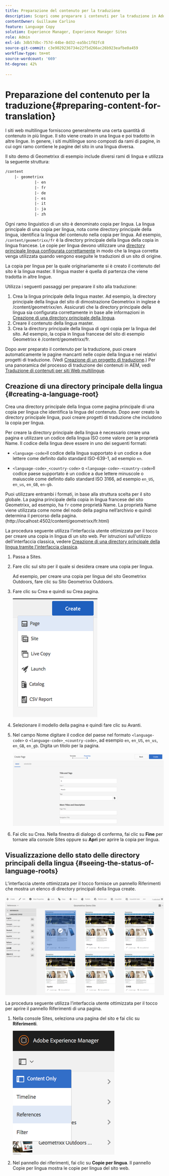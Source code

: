 ```yaml
---
title: Preparazione del contenuto per la traduzione
description: Scopri come preparare i contenuti per la traduzione in Adobe Experience Manager.
contentOwner: Guillaume Carlino
feature: Language Copy
solution: Experience Manager, Experience Manager Sites
role: Admin
exl-id: 3db57dbc-757d-44be-8d32-ea5bc1f02fc8
source-git-commit: c3e9029236734e22f5d266ac26b923eafbe0a459
workflow-type: tm+mt
source-wordcount: '669'
ht-degree: 42%

---
```


# Preparazione del contenuto per la traduzione{#preparing-content-for-translation}

I siti web multilingue forniscono generalmente una certa quantità di contenuto in più lingue. Il sito viene creato in una lingua e poi tradotto in altre lingue. In genere, i siti multilingue sono composti da rami di pagine, in cui ogni ramo contiene le pagine del sito in una lingua diversa.

Il sito demo di Geometrixx di esempio include diversi rami di lingua e utilizza la seguente struttura:

```xml
/content
    |- geometrixx
             |- en
             |- fr
             |- de
             |- es
             |- it
             |- ja
             |- zh
```

Ogni ramo linguistico di un sito è denominato copia per lingua. La lingua principale di una copia per lingua, nota come directory principale della lingua, identifica la lingua del contenuto nella copia per lingua. Ad esempio, `/content/geometrixx/fr` è la directory principale della lingua della copia in lingua francese. Le copie per lingua devono utilizzare una [directory principale lingua configurata correttamente](/help/sites-administering/tc-prep.md#creating-a-language-root) in modo che la lingua corretta venga utilizzata quando vengono eseguite le traduzioni di un sito di origine.

La copia per lingua per la quale originariamente si è creato il contenuto del sito è la lingua master. Il lingua master è quella di partenza che viene tradotta in altre lingue.

Utilizza i seguenti passaggi per preparare il sito alla traduzione:

1. Crea la lingua principale della lingua master. Ad esempio, la directory principale della lingua del sito di dimostrazione Geometrixx in inglese è /content/geometrixx/en. Assicurati che la directory principale della lingua sia configurata correttamente in base alle informazioni in [Creazione di una directory principale della lingua](/help/sites-administering/tc-prep.md#creating-a-language-root).
1. Creare il contenuto della lingua master.
1. Crea la directory principale della lingua di ogni copia per la lingua del sito. Ad esempio, la copia in lingua francese del sito di esempio Geometrixx è /content/geometrixx/fr.

Dopo aver preparato il contenuto per la traduzione, puoi creare automaticamente le pagine mancanti nelle copie della lingua e nei relativi progetti di traduzione. (Vedi [Creazione di un progetto di traduzione](/help/sites-administering/tc-manage.md).) Per una panoramica del processo di traduzione dei contenuti in AEM, vedi [Traduzione di contenuti per siti Web multilingue](/help/sites-administering/translation.md).

## Creazione di una directory principale della lingua {#creating-a-language-root}

Crea una directory principale della lingua come pagina principale di una copia per lingua che identifica la lingua del contenuto. Dopo aver creato la directory principale lingua, puoi creare progetti di traduzione che includono la copia per lingua.

Per creare la directory principale della lingua è necessario creare una pagina e utilizzare un codice della lingua ISO come valore per la proprietà Name. Il codice della lingua deve essere in uno dei seguenti formati:

* `<language-code>`Il codice della lingua supportato è un codice a due lettere come definito dallo standard ISO-639-1, ad esempio `en`.

* `<language-code>_<country-code>` o `<language-code>-<country-code>`Il codice paese supportato è un codice a due lettere minuscole o maiuscole come definito dallo standard ISO 3166, ad esempio `en_US`, `en_us`, `en_GB`, `en-gb`.

Puoi utilizzare entrambi i formati, in base alla struttura scelta per il sito globale.  La pagina principale della copia in lingua francese del sito Geometrixx, ad esempio, ha `fr` come proprietà Name. La proprietà Name viene utilizzata come nome del nodo della pagina nell’archivio e quindi determina il percorso della pagina. (http://localhost:4502/content/geometrixx/fr.html)

La procedura seguente utilizza l’interfaccia utente ottimizzata per il tocco per creare una copia in lingua di un sito web. Per istruzioni sull&#39;utilizzo dell&#39;interfaccia classica, vedere [Creazione di una directory principale della lingua tramite l&#39;interfaccia classica](/help/sites-administering/tc-lroot-classic.md).

1. Passa a Sites.
1. Fare clic sul sito per il quale si desidera creare una copia per lingua.

   Ad esempio, per creare una copia per lingua del sito Geometrixx Outdoors, fare clic su Sito Geometrixx Outdoors.

1. Fare clic su Crea e quindi su Crea pagina.

   ![chlimage_1-21](assets/chlimage_1-21a.png)

1. Selezionare il modello della pagina e quindi fare clic su Avanti.
1. Nel campo Nome digitare il codice del paese nel formato `<language-code>` o `<language-code>_<country-code>`, ad esempio `en`, `en_US`, `en_us`, `en_GB`, `en_gb`. Digita un titolo per la pagina.

   ![chlimage_1-22](assets/chlimage_1-22a.png)

1. Fai clic su Crea. Nella finestra di dialogo di conferma, fai clic su **Fine** per tornare alla console Sites oppure su **Apri** per aprire la copia per lingua.

## Visualizzazione dello stato delle directory principali della lingua {#seeing-the-status-of-language-roots}

L’interfaccia utente ottimizzata per il tocco fornisce un pannello Riferimenti che mostra un elenco di directory principali della lingua create.

![chlimage_1-23](assets/chlimage_1-23a.png)

La procedura seguente utilizza l’interfaccia utente ottimizzata per il tocco per aprire il pannello Riferimenti di una pagina.

1. Nella console Sites, seleziona una pagina del sito e fai clic su **Riferimenti**.

   ![chlimage_1-24](assets/chlimage_1-24a.png)

1. Nel pannello dei riferimenti, fai clic su **Copie per lingua**. Il pannello Copie per lingua mostra le copie per lingua del sito web.
